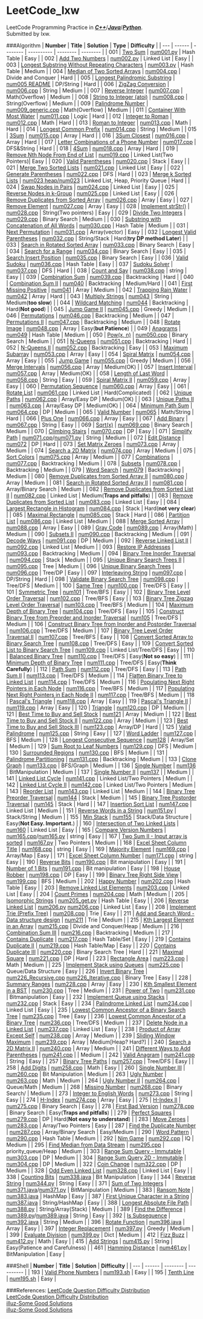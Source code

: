 LeetCode_lxw
============

LeetCode Programming Practice in _**[C++](http://www.cplusplus.com/)**_/_**[Java](http://docs.oracle.com/javase/8/docs/api/)**_/_**[Python](https://docs.python.org/2.7/library/index.html)**_.<br>
Submitted by lxw.</br>

###Algorithm
| **Number** | **Title** | **Solution** | **Type** | **Difficulty** |
| --- | ------ | -------- | ---------- | -------- | -------- |
| 001 | [Two Sum](https://leetcode.com/problems/two-sum/) | [num001.py](https://github.com/lxw0109/LeetCode_lxw/blob/master/LeetCode_Python/num001/num001.py) | Hash Table | Easy |
| 002 | [Add Two Numbers](https://leetcode.com/problems/add-two-numbers/) | [num002.py](https://github.com/lxw0109/LeetCode_lxw/blob/master/LeetCode_Python%2Fnum002%2Fnum002.py) | Linked List | Easy |
| 003 | [Longest Substring Without Repeating Characters](https://leetcode.com/problems/longest-substring-without-repeating-characters/) | [num003.py](https://github.com/lxw0109/LeetCode_lxw/blob/master/LeetCode_Python%2Fnum003%2Fnum003.py) | Hash Table | Medium |
| 004 | [Median of Two Sorted Arrays](https://leetcode.com/problems/median-of-two-sorted-arrays/) | [num004.cpp](https://github.com/lxw0109/LeetCode_lxw/blob/master/LeetCode_CPP/num004/num004.cpp) | Divide and Conquer | Hard |
| 005 | [Longest Palindromic Substring](https://leetcode.com/problems/longest-palindromic-substring/) | [num005 README](https://github.com/lxw0109/LeetCode_lxw/blob/master/LeetCode_CPP%2Fnum005%2FREADEME.md) | DP/String | Hard |
| 006 | [ZigZag Conversion](https://leetcode.com/problems/zigzag-conversion/) | [num006.cpp](https://github.com/lxw0109/LeetCode_lxw/blob/master/LeetCode_CPP/num006/num006.cpp) | String | Medium |
| 007 | [Reverse Integer](https://leetcode.com/problems/reverse-integer/) | [num007.cpp](https://github.com/lxw0109/LeetCode_lxw/blob/master/LeetCode_CPP%2Fnum007%2Fnum007.cpp) | Math(Overflow) | Medium |
| 008 | [String to Integer (atoi)](https://leetcode.com/problems/string-to-integer-atoi/) | [num008.cpp](https://github.com/lxw0109/LeetCode_lxw/blob/master/LeetCode_CPP%2Fnum008%2Fnum008.cpp) | String(Overflow) | Medium |
| 009 | [Palindrome Number](https://leetcode.com/problems/palindrome-number/) | [num009_generic.cpp](https://github.com/lxw0109/LeetCode_lxw/blob/master/LeetCode_CPP%2Fnum009%2Fnum009_generic.cpp) | Math(Overflow) | Medium |
| 011 | [Container With Most Water](https://leetcode.com/problems/container-with-most-water/) | [num011.cpp](https://github.com/lxw0109/LeetCode_lxw/blob/master/LeetCode_CPP%2Fnum011%2Fnum011.cpp) | Logic | Hard |
| 012 | [Integer to Roman](https://leetcode.com/problems/integer-to-roman/) | [num012.cpp](https://github.com/lxw0109/LeetCode_lxw/blob/master/LeetCode_CPP/num012/num012.cpp) | Math | Hard |
| 013 | [Roman to Integer](https://leetcode.com/problems/roman-to-integer/) | [num013.cpp](https://github.com/lxw0109/LeetCode_lxw/blob/master/LeetCode_CPP/num013/num013.cpp) | Math | Hard |
| 014 | [Longest Common Prefix](https://leetcode.com/problems/longest-common-prefix/) | [num014.cpp](https://github.com/lxw0109/LeetCode_lxw/blob/master/LeetCode_CPP/num014/num014.cpp) | String | Medium |
| 015 | [3Sum](https://leetcode.com/problems/3sum/) | [num015.cpp](https://github.com/lxw0109/LeetCode_lxw/blob/master/LeetCode_CPP/num015/num015.cpp) | Array | Hard |
| 016 | [3Sum Closest](https://leetcode.com/problems/3sum-closest/) | [num016.cpp](https://github.com/lxw0109/LeetCode_lxw/blob/master/LeetCode_CPP/num016/num016.cpp) | Array | Hard |
| 017 | [Letter Combinations of a Phone Number](https://leetcode.com/problems/letter-combinations-of-a-phone-number/) | [num017.cpp](https://github.com/lxw0109/LeetCode_lxw/blob/master/LeetCode_CPP/num017/num017.cpp) | DFS&String | Hard |
| 018 | [4Sum](https://leetcode.com/problems/4sum/) | [num018.cpp](https://github.com/lxw0109/LeetCode_lxw/blob/master/LeetCode_CPP/num018/num018.cpp) | Array | Hard |
| 019 | [Remove Nth Node From End of List](https://leetcode.com/problems/remove-nth-node-from-end-of-list/) | [num019.cpp](https://github.com/lxw0109/LeetCode_lxw/blob/master/LeetCode_CPP/num019/num019.cpp) | Linked List(Two Pointers)| Easy |
| 020 | [Valid Parentheses](https://leetcode.com/problems/valid-parentheses/) | [num020.cpp](https://github.com/lxw0109/LeetCode_lxw/blob/master/LeetCode_CPP/num020/num020.cpp) | Stack | Easy |
| 021 | [Merge Two Sorted Lists](https://leetcode.com/problems/merge-two-sorted-lists/) | [num021.cpp](https://github.com/lxw0109/LeetCode_lxw/blob/master/LeetCode_CPP/num021/num021.cpp) | Linked List | Easy |
| 022 | [Generate Parentheses](https://leetcode.com/problems/generate-parentheses/) | [num022.cpp](https://github.com/lxw0109/LeetCode_lxw/blob/master/LeetCode_CPP/num022/num022.cpp) | DFS | Hard |
| 023 | [Merge k Sorted Lists](https://leetcode.com/problems/merge-k-sorted-lists/) | [num023 heap/num023](https://github.com/lxw0109/LeetCode_lxw/blob/master/LeetCode_CPP/num023/) | Linked List, Heap, Priority Queue | Hard |
| 024 | [Swap Nodes in Pairs](https://leetcode.com/problems/swap-nodes-in-pairs/) | [num024.cpp](https://github.com/lxw0109/LeetCode_lxw/blob/master/LeetCode_CPP/num024/num024.cpp) | Linked List | Easy |
| 025 | [Reverse Nodes in k-Group](https://leetcode.com/problems/reverse-nodes-in-k-group/) | [num025.cpp](https://github.com/lxw0109/LeetCode_lxw/blob/master/LeetCode_CPP/num025/num025.cpp) | Linked List | Easy |
| 026 | [Remove Duplicates from Sorted Array](https://leetcode.com/problems/remove-duplicates-from-sorted-array/) | [num026.cpp](https://github.com/lxw0109/LeetCode_lxw/blob/master/LeetCode_CPP/num026/num026.cpp) | Array | Easy |
| 027 | [Remove Element](https://leetcode.com/problems/remove-element/) | [num027.cpp](https://github.com/lxw0109/LeetCode_lxw/blob/master/LeetCode_CPP/num027/num027.cpp) | Array | Easy |
| 028 | [Implement strStr()](https://leetcode.com/problems/implement-strstr/) | [num028.cpp](https://github.com/lxw0109/LeetCode_lxw/blob/master/LeetCode_CPP/num028/num028.cpp) | String(Two pointers) | Easy |
| 029 | [Divide Two Integers](https://leetcode.com/problems/divide-two-integers/) | [num029.cpp](https://github.com/lxw0109/LeetCode_lxw/blob/master/LeetCode_CPP/num029/num029.cpp) | Binary Search | Medium |
| 030 | [Substring with Concatenation of All Words](https://leetcode.com/problems/substring-with-concatenation-of-all-words/) | [num030.cpp](https://github.com/lxw0109/LeetCode_lxw/blob/master/LeetCode_CPP/num030) | Hash Table | Medium |
| 031 | [Next Permutation](https://leetcode.com/problems/next-permutation/) | [num031.cpp](https://github.com/lxw0109/LeetCode_lxw/blob/master/LeetCode_CPP/num031/num031.cpp) | Array(vector) | Easy |
| 032 | [Longest Valid Parentheses](https://leetcode.com/problems/longest-valid-parentheses/) | [num032.cpp](https://github.com/lxw0109/LeetCode_lxw/blob/master/LeetCode_CPP/num032/num032.cpp) | String/Stack | Hard(**try DP method Later**) |
| 033 | [Search in Rotated Sorted Array](https://leetcode.com/problems/search-in-rotated-sorted-array/) | [num033.cpp](https://github.com/lxw0109/LeetCode_lxw/blob/master/LeetCode_CPP/num033/num033.cpp) | Binary Search | Easy |
| 034 | [Search for a Range](https://leetcode.com/problems/search-for-a-range/) | [num034.cpp](https://github.com/lxw0109/LeetCode_lxw/blob/master/LeetCode_CPP/num034/num034.cpp) | Binary Search | Easy |
| 035 | [Search Insert Position](https://leetcode.com/problems/search-insert-position/) | [num035.cpp](https://github.com/lxw0109/LeetCode_lxw/blob/master/LeetCode_CPP/num035/num035.cpp) | Binary Search | Easy |
| 036 | [Valid Sudoku](https://leetcode.com/problems/valid-sudoku/) | [num036.cpp](https://github.com/lxw0109/LeetCode_lxw/blob/master/LeetCode_CPP/num036/) | Hash Table | Easy |
| 037 | [Sudoku Solver](https://leetcode.com/problems/sudoku-solver/) | [num037.cpp](https://github.com/lxw0109/LeetCode_lxw/blob/master/LeetCode_CPP/num037/num037.cpp) | DFS | Hard |
| 038 | [Count and Say](https://leetcode.com/problems/count-and-say/) | [num038.cpp](https://github.com/lxw0109/LeetCode_lxw/blob/master/LeetCode_CPP/num038/num038.cpp) | string | Easy |
| 039 | [Combination Sum](https://leetcode.com/problems/combination-sum/) | [num039.cpp](https://github.com/lxw0109/LeetCode_lxw/blob/master/LeetCode_CPP/num039/num039.cpp) | Backtracking | Hard |
| 040 | [Combination Sum II](https://leetcode.com/problems/combination-sum-ii/) | [num040](https://github.com/lxw0109/LeetCode_lxw/blob/master/LeetCode_CPP/num040) | Backtracking | Medium/Hard |
| 041 | [First Missing Positive](https://leetcode.com/problems/first-missing-positive/) | [num041](https://github.com/lxw0109/LeetCode_lxw/blob/master/LeetCode_CPP/num041) | Array | Medium |
| 042 | [Trapping Rain Water](https://leetcode.com/problems/trapping-rain-water/) | [num042](https://github.com/lxw0109/LeetCode_lxw/blob/master/LeetCode_CPP/num042/) | Array | Hard |
| 043 | [Multiply Strings](https://leetcode.com/problems/multiply-strings/) | [num043](https://github.com/lxw0109/LeetCode_lxw/blob/master/LeetCode_CPP/num043) | String | Medium(**too slow**) |
| 044 | [Wildcard Matching](https://leetcode.com/problems/wildcard-matching/) | [num044](https://github.com/lxw0109/LeetCode_lxw/blob/master/LeetCode_CPP/num044) | Backtracking | Hard(**Not good**) |
| 045 | [Jump Game II](https://leetcode.com/problems/jump-game-ii/) | [num045.cpp](https://github.com/lxw0109/LeetCode_lxw/blob/master/LeetCode_CPP/num045/num045.cpp) | Greedy | Medium |
| 046 | [Permutations](https://leetcode.com/problems/permutations/) | [num046.cpp](https://github.com/lxw0109/LeetCode_lxw/blob/master/LeetCode_CPP/num046/num046.cpp) | Backtracking | Medium |
| 047 | [Permutations II](https://leetcode.com/problems/permutations-ii/) | [num047.cpp](https://github.com/lxw0109/LeetCode_lxw/blob/master/LeetCode_CPP/num047/num047.cpp) | Backtracking | Medium |
| 048 | [Rotate Image](https://leetcode.com/problems/rotate-image/) | [num048.cpp](https://github.com/lxw0109/LeetCode_lxw/blob/master/LeetCode_CPP/num048/num048.cpp) | Array | Easy(**but Patience**) |
| 049 | [Anagrams](https://leetcode.com/problems/anagrams/) | [num049](https://github.com/lxw0109/LeetCode_lxw/blob/master/LeetCode_CPP/num049) | Hash Table | Medium |
| 050 | [Pow(x, n)](https://leetcode.com/problems/powx-n/) | [num050.cpp](https://github.com/lxw0109/LeetCode_lxw/blob/master/LeetCode_CPP/num050/num050.cpp) | Binary Search | Medium |
| 051 | [N-Queens](https://leetcode.com/problems/n-queens/) | [num051.cpp](https://github.com/lxw0109/LeetCode_lxw/blob/master/LeetCode_CPP/num051/num051.cpp) | Backtracking | Hard |
| 052 | [N-Queens II](https://leetcode.com/problems/n-queens-ii/) | [num052.cpp](https://github.com/lxw0109/LeetCode_lxw/blob/master/LeetCode_CPP/num052/num052.cpp) | Backtracking | Easy |
| 053 | [Maximum Subarray](https://leetcode.com/problems/maximum-subarray/) | [num053.cpp](https://github.com/lxw0109/LeetCode_lxw/blob/master/LeetCode_CPP/num053/num053.cpp) | Array | Easy |
| 054 | [Spiral Matrix](https://leetcode.com/problems/spiral-matrix/) | [num054.cpp](https://github.com/lxw0109/LeetCode_lxw/blob/master/LeetCode_CPP/num054/num054.cpp) | Array | Easy |
| 055 | [Jump Game](https://leetcode.com/problems/jump-game/) | [num055.cpp](https://github.com/lxw0109/LeetCode_lxw/blob/master/LeetCode_CPP/num055/num055.cpp) | Greedy | Medium |
| 056 | [Merge Intervals](https://leetcode.com/problems/merge-intervals/) | [num056.cpp](https://github.com/lxw0109/LeetCode_lxw/blob/master/LeetCode_CPP/num056/num056.cpp) | Array | Medium(OK) |
| 057 | [Insert Interval](https://leetcode.com/problems/insert-interval/) | [num057.cpp](https://github.com/lxw0109/LeetCode_lxw/blob/master/LeetCode_CPP/num057/num057.cpp) | Array | Medium(OK) |
| 058 | [Length of Last Word](https://leetcode.com/problems/length-of-last-word/) | [num058.cpp](https://github.com/lxw0109/LeetCode_lxw/blob/master/LeetCode_CPP/num058/num058.cpp) | String | Easy |
| 059 | [Spiral Matrix II](https://leetcode.com/problems/spiral-matrix-ii/) | [num059.cpp](https://github.com/lxw0109/LeetCode_lxw/blob/master/LeetCode_CPP/num059/num059.cpp) | Array | Easy |
| 060 | [Permutation Sequence](https://leetcode.com/problems/permutation-sequence/) | [num060.cpp](https://github.com/lxw0109/LeetCode_lxw/blob/master/LeetCode_CPP/num060/num060.cpp) | Array | Easy |
| 061 | [Rotate List](https://leetcode.com/problems/rotate-list/) | [num061.cpp](https://github.com/lxw0109/LeetCode_lxw/blob/master/LeetCode_CPP/num061/num061.cpp) | Linked List | Hard(Complicated) |
| 062 | [Unique Paths](https://leetcode.com/problems/unique-paths/) | [num062.cpp](https://github.com/lxw0109/LeetCode_lxw/blob/master/LeetCode_CPP/num062/num062.cpp) | Array/Easy DP | Medium(OK) |
| 063 | [Unique Paths II](https://leetcode.com/problems/unique-paths-ii/) | [num063.cpp](https://github.com/lxw0109/LeetCode_lxw/blob/master/LeetCode_CPP/num063/num063.cpp) | Array/Easy DP | Medium(OK) |
| 064 | [Minimum Path Sum](https://leetcode.com/problems/minimum-path-sum/) | [num064.cpp](https://github.com/lxw0109/LeetCode_lxw/blob/master/LeetCode_CPP/num064/num064.cpp) | DP | Medium |
| 065 | [Valid Number](https://leetcode.com/problems/valid-number/) | [num065](https://github.com/lxw0109/LeetCode_lxw/blob/master/LeetCode_CPP/num065) | Math/String | Hard |
| 066 | [Plus One](https://leetcode.com/problems/plus-one/) | [num066.cpp](https://github.com/lxw0109/LeetCode_lxw/blob/master/LeetCode_CPP/num066/num066.cpp) | Array | Easy |
| 067 | [Add Binary](https://leetcode.com/problems/add-binary/) | [num067.cpp](https://github.com/lxw0109/LeetCode_lxw/blob/master/LeetCode_CPP/num067/num067.cpp) | String | Easy |
| 069 | [Sqrt(x)](https://leetcode.com/problems/sqrtx/) | [num069.cpp](https://github.com/lxw0109/LeetCode_lxw/blob/master/LeetCode_CPP/num069/num069.cpp) | Binary Search | Medium |
| 070 | [Climbing Stairs](https://leetcode.com/problems/climbing-stairs/) | [num070.cpp](https://github.com/lxw0109/LeetCode_lxw/blob/master/LeetCode_CPP/num070/num070.cpp) | DP | Easy |
| 071 | [Simplify Path](https://leetcode.com/problems/simplify-path/) | [num071.cpp](https://github.com/lxw0109/LeetCode_lxw/blob/master/LeetCode_CPP/num071/num071.cpp)/[num071.py](https://github.com/lxw0109/LeetCode_lxw/blob/master/LeetCode_Python/num071/num071.py) | String | Medium |
| 072 | [Edit Distance](https://leetcode.com/problems/edit-distance/) | [num072](https://github.com/lxw0109/LeetCode_lxw/blob/master/LeetCode_CPP/num072) | DP | Hard |
| 073 | [Set Matrix Zeroes](https://leetcode.com/problems/set-matrix-zeroes/) | [num073.cpp](https://github.com/lxw0109/LeetCode_lxw/blob/master/LeetCode_CPP/num073/num073.cpp) | Array | Medium |
| 074 | [Search a 2D Matrix](https://leetcode.com/problems/search-a-2d-matrix/) | [num074.cpp](https://github.com/lxw0109/LeetCode_lxw/blob/master/LeetCode_CPP/num074/num074.cpp) | Array | Medium |
| 075 | [Sort Colors](https://leetcode.com/problems/sort-colors/) | [num075.cpp](https://github.com/lxw0109/LeetCode_lxw/blob/master/LeetCode_CPP/num075/num075.cpp) | Array | Medium |
| 077 | [Combinations](https://leetcode.com/problems/combinations/) | [num077.cpp](https://github.com/lxw0109/LeetCode_lxw/blob/master/LeetCode_CPP/num077/num077.cpp) | Backtracking | Medium |
| 078 | [Subsets](https://leetcode.com/problems/subsets/) | [num078.cpp](https://github.com/lxw0109/LeetCode_lxw/blob/master/LeetCode_CPP/num078/num078.cpp) | Backtracking | Medium |
| 079 | [Word Search](https://leetcode.com/problems/word-search/) | [num079](https://github.com/lxw0109/LeetCode_lxw/blob/master/LeetCode_CPP/num079) | Backtracking | Medium |
| 080 | [Remove Duplicates from Sorted Array II](https://leetcode.com/problems/remove-duplicates-from-sorted-array-ii/) | [num080.cpp](https://github.com/lxw0109/LeetCode_lxw/blob/master/LeetCode_CPP/num080/num080.cpp) | Array | Medium |
| 081 | [Search in Rotated Sorted Array II](https://leetcode.com/problems/search-in-rotated-sorted-array-ii/) | [num081.cpp](https://github.com/lxw0109/LeetCode_lxw/blob/master/LeetCode_CPP/num081/num081.cpp) | Array/Binary Search | Medium |
| 082 | [Remove Duplicates from Sorted List II](https://leetcode.com/problems/remove-duplicates-from-sorted-list-ii/) | [num082.cpp](https://github.com/lxw0109/LeetCode_lxw/blob/master/LeetCode_CPP/num082/num082.cpp) | Linked List | Medium(**Traps and pitfalls**) |
| 083 | [Remove Duplicates from Sorted List](https://leetcode.com/problems/remove-duplicates-from-sorted-list/) | [num083.cpp](https://github.com/lxw0109/LeetCode_lxw/blob/master/LeetCode_CPP/num083/num083.cpp) | Linked List | Easy |
| 084 | [Largest Rectangle in Histogram](https://leetcode.com/problems/largest-rectangle-in-histogram/) | [num084.cpp](https://github.com/lxw0109/LeetCode_lxw/blob/master/LeetCode_CPP/num084/num084.cpp) | Stack | Hard(**not very clear**) |
| 085 | [Maximal Rectangle](https://leetcode.com/problems/maximal-rectangle/) | [num085.cpp](https://github.com/lxw0109/LeetCode_lxw/blob/master/LeetCode_CPP/num085/num085.cpp) | Stack | Hard |
| 086 | [Partition List](https://leetcode.com/problems/partition-list/) | [num086.cpp](https://github.com/lxw0109/LeetCode_lxw/blob/master/LeetCode_CPP/num086/num086.cpp) | Linked List | Medium |
| 088 | [Merge Sorted Array](https://leetcode.com/problems/merge-sorted-array/) | [num088.cpp](https://github.com/lxw0109/LeetCode_lxw/blob/master/LeetCode_CPP/num088/num088.cpp) | Array | Easy |
| 089 | [Gray Code](https://leetcode.com/problems/gray-code/) | [num089.cpp](https://github.com/lxw0109/LeetCode_lxw/blob/master/LeetCode_CPP/num089/num089.cpp) | Array(Math) | Medium |
| 090 | [Subsets II](https://leetcode.com/problems/subsets-ii/) | [num090.cpp](https://github.com/lxw0109/LeetCode_lxw/blob/master/LeetCode_CPP/num090/num090.cpp) | Backtracking | Medium |
| 091 | [Decode Ways](https://leetcode.com/problems/decode-ways/) | [num091.cpp](https://github.com/lxw0109/LeetCode_lxw/blob/master/LeetCode_CPP/num091/num091.cpp) | DP | Medium |
| 092 | [Reverse Linked List II](https://leetcode.com/problems/reverse-linked-list-ii/) | [num092.cpp](https://github.com/lxw0109/LeetCode_lxw/blob/master/LeetCode_CPP/num092/num092.cpp) | Linked List | Medium |
| 093 | [Restore IP Addresses](https://leetcode.com/problems/restore-ip-addresses/) | [num093.cpp](https://github.com/lxw0109/LeetCode_lxw/blob/master/LeetCode_CPP/num093/num093.cpp) | Backtracking | Medium |
| 094 | [Binary Tree Inorder Traversal](https://leetcode.com/problems/binary-tree-inorder-traversal/) | [num094.cpp](https://github.com/lxw0109/LeetCode_lxw/blob/master/LeetCode_CPP/num094/num094.cpp) | Stack | Medium |
| 095 | [Unique Binary Search Trees II](https://leetcode.com/problems/unique-binary-search-trees-ii/) | [num095.cpp](https://github.com/lxw0109/LeetCode_lxw/blob/master/LeetCode_CPP/num095/num095.cpp) | Tree | Medium |
| 096 | [Unique Binary Search Trees](https://leetcode.com/problems/unique-binary-search-trees/) | [num096.cpp](https://github.com/lxw0109/LeetCode_lxw/blob/master/LeetCode_CPP/num096/num096.cpp) | Tree/DP | Easy |
| 097 | [Interleaving String](https://leetcode.com/problems/interleaving-string/) | [num097.cpp](https://github.com/lxw0109/LeetCode_lxw/blob/master/LeetCode_CPP/num097/num097.cpp) | DP/String | Hard |
| 098 | [Validate Binary Search Tree](https://leetcode.com/problems/validate-binary-search-tree/) | [num098.cpp](https://github.com/lxw0109/LeetCode_lxw/blob/master/LeetCode_CPP/num098/num098.cpp) | Tree/DFS | Medium |
| 100 | [Same Tree](https://leetcode.com/problems/same-tree/) | [num100.cpp](https://github.com/lxw0109/LeetCode_lxw/blob/master/LeetCode_CPP/num100/num100.cpp) | Tree/DFS | Easy |
| 101 | [Symmetric Tree](https://leetcode.com/problems/symmetric-tree/) | [num101](https://github.com/lxw0109/LeetCode_lxw/blob/master/LeetCode_CPP/num101) | Tree/BFS | Easy |
| 102 | [Binary Tree Level Order Traversal](https://leetcode.com/problems/binary-tree-level-order-traversal/) | [num102.cpp](https://github.com/lxw0109/LeetCode_lxw/blob/master/LeetCode_CPP/num102/num102.cpp) | Tree/BFS | Easy |
| 103 | [Binary Tree Zigzag Level Order Traversal](https://leetcode.com/problems/binary-tree-zigzag-level-order-traversal/) | [num103.cpp](https://github.com/lxw0109/LeetCode_lxw/blob/master/LeetCode_CPP/num103/num103.cpp) | Tree/BFS | Medium |
| 104 | [Maximum Depth of Binary Tree](https://leetcode.com/problems/maximum-depth-of-binary-tree/) | [num104.cpp](https://github.com/lxw0109/LeetCode_lxw/blob/master/LeetCode_CPP/num104/num104.cpp) | Tree/DFS | Easy |
| 105 | [Construct Binary Tree from Preorder and Inorder Traversal](https://leetcode.com/problems/construct-binary-tree-from-preorder-and-inorder-traversal/) | [num105](https://github.com/lxw0109/LeetCode_lxw/blob/master/LeetCode_CPP/num105) | Tree/DFS | Medium |
| 106 | [Construct Binary Tree from Inorder and Postorder Traversal](https://leetcode.com/problems/construct-binary-tree-from-inorder-and-postorder-traversal/) | [num106.cpp](https://github.com/lxw0109/LeetCode_lxw/blob/master/LeetCode_CPP/num106/num106.cpp) | Tree/DFS | Medium |
| 107 | [Binary Tree Level Order Traversal II](https://leetcode.com/problems/binary-tree-level-order-traversal-ii/) | [num107.cpp](https://github.com/lxw0109/LeetCode_lxw/blob/master/LeetCode_CPP/num107/num107.cpp) | Tree/BFS | Easy |
| 108 | [Convert Sorted Array to Binary Search Tree](https://leetcode.com/problems/convert-sorted-array-to-binary-search-tree/) | [num108.cpp](https://github.com/lxw0109/LeetCode_lxw/blob/master/LeetCode_CPP/num108/num108.cpp) | Tree/DFS | Easy |
| 109 | [Convert Sorted List to Binary Search Tree](https://leetcode.com/problems/convert-sorted-list-to-binary-search-tree/) | [num109.cpp](https://github.com/lxw0109/LeetCode_lxw/blob/master/LeetCode_CPP/num109/num109.cpp) | Linked List/Tree/DFS | Easy |
| 110 | [Balanced Binary Tree](https://leetcode.com/problems/balanced-binary-tree/) | [num110.cpp](https://github.com/lxw0109/LeetCode_lxw/blob/master/LeetCode_CPP/num110/num110.cpp) | Tree/DFS | Easy(**Not so easy**) |
| 111 | [Minimum Depth of Binary Tree](https://leetcode.com/problems/minimum-depth-of-binary-tree/) | [num111.cpp](https://github.com/lxw0109/LeetCode_lxw/blob/master/LeetCode_CPP/num111/num111.cpp) | Tree/DFS | Easy(**Think Carefully**) |
| 112 | [Path Sum](https://leetcode.com/problems/path-sum/) | [num112.cpp](https://github.com/lxw0109/LeetCode_lxw/blob/master/LeetCode_CPP/num112/num112.cpp) | Tree/DFS | Easy |
| 113 | [Path Sum II](https://leetcode.com/problems/path-sum-ii/) | [num113.cpp](https://github.com/lxw0109/LeetCode_lxw/blob/master/LeetCode_CPP/num113/num113.cpp) | Tree/DFS | Medium |
| 114 | [Flatten Binary Tree to Linked List](https://leetcode.com/problems/flatten-binary-tree-to-linked-list/) | [num114.cpp](https://github.com/lxw0109/LeetCode_lxw/blob/master/LeetCode_CPP/num114/num114.cpp) | Tree/DFS | Medium |
| 116 | [Populating Next Right Pointers in Each Node](https://leetcode.com/problems/populating-next-right-pointers-in-each-node/) | [num116.cpp](https://github.com/lxw0109/LeetCode_lxw/blob/master/LeetCode_CPP/num116/num116.cpp) | Tree/BFS | Medium |
| 117 | [Populating Next Right Pointers in Each Node II](https://leetcode.com/problems/populating-next-right-pointers-in-each-node-ii/) | [num117.cpp](https://github.com/lxw0109/LeetCode_lxw/blob/master/LeetCode_CPP/num117/num117.cpp) | Tree/BFS | Medium |
| 118 | [Pascal's Triangle](https://leetcode.com/problems/pascals-triangle/) | [num118.cpp](https://github.com/lxw0109/LeetCode_lxw/blob/master/LeetCode_CPP/num118/num118.cpp) | Array | Easy |
| 119 | [Pascal's Triangle II](https://leetcode.com/problems/pascals-triangle-ii/) | [num119.cpp](https://github.com/lxw0109/LeetCode_lxw/blob/master/LeetCode_CPP/num119/num119.cpp) | Array | Easy |
| 120 | [Triangle](https://leetcode.com/problems/triangle/) | [num120.cpp](https://github.com/lxw0109/LeetCode_lxw/blob/master/LeetCode_CPP/num120/num120.cpp) | DP | Medium |
| 121 | [Best Time to Buy and Sell Stock](https://leetcode.com/problems/best-time-to-buy-and-sell-stock/) | [num121](https://github.com/lxw0109/LeetCode_lxw/blob/master/LeetCode_CPP/num121/) | Array | Medium |
| 122 | [Best Time to Buy and Sell Stock II](https://leetcode.com/problems/best-time-to-buy-and-sell-stock-ii/) | [num122.cpp](https://github.com/lxw0109/LeetCode_lxw/blob/master/LeetCode_CPP/num122/num122.cpp) | Array | Medium |
| 123 | [Best Time to Buy and Sell Stock III](https://leetcode.com/problems/best-time-to-buy-and-sell-stock-iii/) | [num123.cpp](https://github.com/lxw0109/LeetCode_lxw/blob/master/LeetCode_CPP/num123/num123.cpp) | Array/DP | Hard |
| 125 | [Valid Palindrome](https://leetcode.com/problems/valid-palindrome/) | [num125.cpp](https://github.com/lxw0109/LeetCode_lxw/blob/master/LeetCode_CPP/num125/num125.cpp) | String | Easy |
| 127 | [Word Ladder](https://leetcode.com/problems/word-ladder/) | [num127.cpp](https://github.com/lxw0109/LeetCode_lxw/blob/master/LeetCode_CPP/num127/num127.cpp) | BFS | Medium |
| 128 | [Longest Consecutive Sequence](https://leetcode.com/problems/longest-consecutive-sequence/) | [num128](https://github.com/lxw0109/LeetCode_lxw/blob/master/LeetCode_CPP/num128) | Array/Set | Medium |
| 129 | [Sum Root to Leaf Numbers](https://leetcode.com/problems/sum-root-to-leaf-numbers/) | [num129.cpp](https://github.com/lxw0109/LeetCode_lxw/blob/master/LeetCode_CPP/num129/num129.cpp) | DFS | Medium |
| 130 | [Surrounded Regions](https://leetcode.com/problems/surrounded-regions/) | [num130.cpp](https://github.com/lxw0109/LeetCode_lxw/blob/master/LeetCode_CPP/num130/num130.cpp) | BFS | Medium |
| 131 | [Palindrome Partitioning](https://leetcode.com/problems/palindrome-partitioning/) | [num131.cpp](https://github.com/lxw0109/LeetCode_lxw/blob/master/LeetCode_CPP/num131/num131.cpp) | Backtracking | Medium |
| 133 | [Clone Graph](https://leetcode.com/problems/clone-graph/) | [num133.cpp](https://github.com/lxw0109/LeetCode_lxw/blob/master/LeetCode_CPP/num133/num133.cpp) | BFS/Graph | Medium |
| 136 | [Single Number](https://leetcode.com/problems/single-number/) | [num136](https://github.com/lxw0109/LeetCode_lxw/blob/master/LeetCode_CPP/num136/) | BitManipulation | Medium |
| 137 | [Single Number II](https://leetcode.com/problems/single-number-ii/) | [num137](https://github.com/lxw0109/LeetCode_lxw/blob/master/LeetCode_CPP/num137/) |  | Medium |
| 141 | [Linked List Cycle](https://leetcode.com/problems/linked-list-cycle/) | [num141.cpp](https://github.com/lxw0109/LeetCode_lxw/blob/master/LeetCode_CPP/num141/num141.cpp) | Linked List/Two Pointers | Medium |
| 142 | [Linked List Cycle II](https://leetcode.com/problems/linked-list-cycle-ii/) | [num142.cpp](https://github.com/lxw0109/LeetCode_lxw/blob/master/LeetCode_CPP/num142/num142.cpp) | Linked List/Two Pointers | Medium |
| 143 | [Reorder List](https://leetcode.com/problems/reorder-list/) | [num143.cpp](https://github.com/lxw0109/LeetCode_lxw/blob/master/LeetCode_CPP/num143/num143.cpp) | Linked List | Medium |
| 144 | [Binary Tree Preorder Traversal](https://leetcode.com/problems/binary-tree-preorder-traversal/) | [num144](https://github.com/lxw0109/LeetCode_lxw/blob/master/LeetCode_CPP/num144/num144.cpp) | Stack | Medium |
| 145 | [Binary Tree Postorder Traversal](https://leetcode.com/problems/binary-tree-postorder-traversal/) | [num145](https://github.com/lxw0109/LeetCode_lxw/blob/master/LeetCode_CPP/num145/num145.cpp) | Stack | Hard |
| 147 | [Insertion Sort List](https://leetcode.com/problems/insertion-sort-list/) | [num147.cpp](https://github.com/lxw0109/LeetCode_lxw/blob/master/LeetCode_CPP/num147/num147.cpp) | Linked List | Medium |
| 151 | [Reverse Words in a String](https://leetcode.com/problems/reverse-words-in-a-string/) | [num151.py](https://github.com/lxw0109/LeetCode_lxw/blob/master/LeetCode_Python/num151/num151.py) | Stack/String | Medium |
| 155 | [Min Stack](https://leetcode.com/problems/min-stack/) | [num155](https://github.com/lxw0109/LeetCode_lxw/blob/master/LeetCode_CPP/num155/) | Stack/Data Structure | Easy(**Not Easy. Important.**) |
| 160 | [Intersection of Two Linked Lists](https://leetcode.com/problems/intersection-of-two-linked-lists/) | [num160](https://github.com/lxw0109/LeetCode_lxw/blob/master/LeetCode_CPP/num160/num160.cpp) | Linked List | Easy |
| 165 | [Compare Version Numbers](https://leetcode.com/problems/compare-version-numbers/) | [num165.cpp](https://github.com/lxw0109/LeetCode_lxw/blob/master/LeetCode_CPP/num165/num165.cpp)/[num165.py](https://github.com/lxw0109/LeetCode_lxw/blob/master/LeetCode_Python/num165/num165.py) | string | Easy |
| 167 | [Two Sum II - Input array is sorted](https://leetcode.com/problems/two-sum-ii-input-array-is-sorted/) | [num167.py](https://github.com/lxw0109/LeetCode_lxw/blob/master/LeetCode_Python/num167/num167.py) | Two Pointers | Medium |
| 168 | [Excel Sheet Column Title](https://leetcode.com/problems/excel-sheet-column-title/) | [num168.cpp](https://github.com/lxw0109/LeetCode_lxw/blob/master/LeetCode_CPP/num168/num168.cpp) | string | Easy |
| 169 | [Majority Element](https://leetcode.com/problems/majority-element/) | [num169.cpp](https://github.com/lxw0109/LeetCode_lxw/blob/master/LeetCode_CPP/num169/num169.cpp) | Array/Map | Easy |
| 171 | [Excel Sheet Column Number](https://leetcode.com/problems/excel-sheet-column-number/) | [num171.cpp](https://github.com/lxw0109/LeetCode_lxw/blob/master/LeetCode_CPP/num171/num171.cpp) | string | Easy |
| 190 | [Reverse Bits](https://leetcode.com/problems/reverse-bits/) | [num190.cpp](https://github.com/lxw0109/LeetCode_lxw/blob/master/LeetCode_CPP/num190/num190.cpp) | Bit manipulation | Easy |
| 191 | [Number of 1 Bits](https://leetcode.com/problems/number-of-1-bits/) | [num191.cpp](https://github.com/lxw0109/LeetCode_lxw/blob/master/LeetCode_CPP/num191/num191.cpp) | Bit manipulation | Easy |
| 198 | [House Robber](https://leetcode.com/problems/house-robber/) | [num198.cpp](https://github.com/lxw0109/LeetCode_lxw/blob/master/LeetCode_CPP/num198/num198.cpp) | DP | Easy |
| 199 | [Binary Tree Right Side View](https://leetcode.com/problems/binary-tree-right-side-view/) | [num199.cpp](https://github.com/lxw0109/LeetCode_lxw/blob/master/LeetCode_CPP/num199/num199.cpp) | BFS | Medium |
| 202 | [Happy Number](https://leetcode.com/problems/happy-number/) | [num202.cpp](https://github.com/lxw0109/LeetCode_lxw/blob/master/LeetCode_CPP/num202/num202.cpp) | Hash Table | Easy |
| 203 | [Remove Linked List Elements](https://leetcode.com/problems/remove-linked-list-elements/) | [num203.cpp](https://github.com/lxw0109/LeetCode_lxw/blob/master/LeetCode_CPP/num203/num203.cpp) | Linked List | Easy |
| 204 | [Count Primes](https://leetcode.com/problems/count-primes/) | [num204.cpp](https://github.com/lxw0109/LeetCode_lxw/blob/master/LeetCode_CPP/num204/num204.cpp) | Math | Medium |
| 205 | [Isomorphic Strings](https://leetcode.com/problems/isomorphic-strings/) | [num205_get.py](https://github.com/lxw0109/LeetCode_lxw/blob/master/LeetCode_Python%2Fnum205%2Fnum205_get.py) | Hash Table | Easy |
| 206 | [Reverse Linked List](https://leetcode.com/problems/reverse-linked-list/) | [num206.py](https://github.com/lxw0109/LeetCode_lxw/blob/master/LeetCode_Python/num206/num206.py) [num206.cpp](https://github.com/lxw0109/LeetCode_lxw/blob/master/LeetCode_CPP/num206/num206.cpp) | Linked List | Easy |
| 208 | [Implement Trie (Prefix Tree)](https://leetcode.com/problems/implement-trie-prefix-tree/) | [num208.cpp](https://github.com/lxw0109/LeetCode_lxw/blob/master/LeetCode_CPP/num208/num208.cpp) | Trie | Easy |
| 211 | [Add and Search Word - Data structure design](https://leetcode.com/problems/add-and-search-word-data-structure-design/) | [num211](https://github.com/lxw0109/LeetCode_lxw/blob/master/LeetCode_CPP/num211/) | Trie | Medium |
| 215 | [Kth Largest Element in an Array](https://leetcode.com/problems/kth-largest-element-in-an-array/) | [num215.cpp](https://github.com/lxw0109/LeetCode_lxw/blob/master/LeetCode_CPP/num215/num215.cpp) | Divide and Conquer/Heap | Medium |
| 216 | [Combination Sum III](https://leetcode.com/problems/combination-sum-iii/) | [num216.cpp](https://github.com/lxw0109/LeetCode_lxw/blob/master/LeetCode_CPP/num216/num216.cpp) | Backtracking | Medium |
| 217 | [Contains Duplicate](https://leetcode.com/problems/contains-duplicate/) | [num217.cpp](https://github.com/lxw0109/LeetCode_lxw/blob/master/LeetCode_CPP/num217/num217.cpp) | Hash Table/Set | Easy |
| 219 | [Contains Duplicate II](https://leetcode.com/problems/contains-duplicate-ii/) | [num219.cpp](https://github.com/lxw0109/LeetCode_lxw/blob/master/LeetCode_CPP/num219/num219.cpp) | Hash Table/Map | Easy |
| 220 | [Contains Duplicate III](https://leetcode.com/problems/contains-duplicate-iii/) | [num220.cpp](https://github.com/lxw0109/LeetCode_lxw/blob/master/LeetCode_CPP/num220/num220.cpp) | Binary Search Tree | Hard |
| 221 | [Maximal Square](https://leetcode.com/problems/maximal-square/) | [num221.cpp](https://github.com/lxw0109/LeetCode_lxw/blob/master/LeetCode_CPP/num221/num221.cpp) | DP | Hard |
| 223 | [Rectangle Area](https://leetcode.com/problems/rectangle-area/) | [num223.cpp](https://github.com/lxw0109/LeetCode_lxw/blob/master/LeetCode_CPP/num223/num223.cpp) | Math | Medium |
| 225 | [Implement Stack using Queues](https://leetcode.com/problems/implement-stack-using-queues/) | [num225.cpp](https://github.com/lxw0109/LeetCode_lxw/blob/master/LeetCode_CPP/num225/num225.cpp) | Queue/Data Structure | Easy |
| 226 | [Invert Binary Tree](https://leetcode.com/problems/invert-binary-tree/) | [num226_Recursive.cpp](https://github.com/lxw0109/LeetCode_lxw/blob/master/LeetCode_CPP/num226/num226_Recursive.cpp) [num226_Iterative.cpp](https://github.com/lxw0109/LeetCode_lxw/blob/master/LeetCode_CPP/num226/num226_Iterative.cpp)  | Binary Tree | Easy |
| 228 | [Summary Ranges](https://leetcode.com/problems/summary-ranges/) | [num228.cpp](https://github.com/lxw0109/LeetCode_lxw/blob/master/LeetCode_CPP/num228/num228.cpp) | Array | Easy |
| 230 | [Kth Smallest Element in a BST](https://leetcode.com/problems/kth-smallest-element-in-a-bst/) | [num230.cpp](https://github.com/lxw0109/LeetCode_lxw/blob/master/LeetCode_CPP/num230/num230.cpp) | Tree | Medium |
| 231 | [Power of Two](https://leetcode.com/problems/power-of-two/) | [num231.cpp](https://github.com/lxw0109/LeetCode_lxw/blob/master/LeetCode_CPP/num231/num231.cpp) | Bitmanipulation | Easy |
| 232 | [Implement Queue using Stacks](https://leetcode.com/problems/implement-queue-using-stacks/) | [num232.cpp](https://github.com/lxw0109/LeetCode_lxw/blob/master/LeetCode_CPP/num232/num232.cpp) | Stack | Easy |
| 234 | [Palindrome Linked List](https://leetcode.com/problems/palindrome-linked-list/) | [num234.cpp](https://github.com/lxw0109/LeetCode_lxw/blob/master/LeetCode_CPP/num234/num234.cpp) | Linked List | Easy |
| 235 | [Lowest Common Ancestor of a Binary Search Tree](https://leetcode.com/problems/lowest-common-ancestor-of-a-binary-search-tree/) | [num235.cpp](https://github.com/lxw0109/LeetCode_lxw/blob/master/LeetCode_CPP/num235/num235.cpp) | Tree | Easy |
| 236 | [Lowest Common Ancestor of a Binary Tree](https://leetcode.com/problems/lowest-common-ancestor-of-a-binary-tree/) | [num236.cpp](https://github.com/lxw0109/LeetCode_lxw/blob/master/LeetCode_CPP/num236/num236.cpp) | Tree/DFS | Medium |
| 237 | [Delete Node in a Linked List](https://leetcode.com/problems/delete-node-in-a-linked-list/) | [num237.cpp](https://github.com/lxw0109/LeetCode_lxw/blob/master/LeetCode_CPP/num237/num237.cpp) | Linked List | Easy |
| 238 | [Product of Array Except Self](https://leetcode.com/problems/product-of-array-except-self/) | [num238.cpp](https://github.com/lxw0109/LeetCode_lxw/blob/master/LeetCode_CPP/num238/num238.cpp) | Array | Medium |
| 239 | [Sliding Window Maximum](https://leetcode.com/problems/sliding-window-maximum/) | [num239.cpp](https://github.com/lxw0109/LeetCode_lxw/blob/master/LeetCode_CPP/num239/num239.cpp) | Array | Medium[Heap? Hard?] |
| 240 | [Search a 2D Matrix II](https://leetcode.com/problems/search-a-2d-matrix-ii/) | [num240.cpp](https://github.com/lxw0109/LeetCode_lxw/blob/master/LeetCode_CPP/num240/num240.cpp) | Array | Medium |
| 241 | [Different Ways to Add Parentheses](https://leetcode.com/problems/different-ways-to-add-parentheses/) | [num241.cpp](https://github.com/lxw0109/LeetCode_lxw/blob/master/LeetCode_CPP/num241/num241.cpp) |  | Medium |
| 242 | [Valid Anagram](https://leetcode.com/problems/valid-anagram/) | [num241.cpp](https://github.com/lxw0109/LeetCode_lxw/blob/master/LeetCode_CPP/num242/num242.cpp) | String | Easy |
| 257 | [Binary Tree Paths](https://leetcode.com/problems/binary-tree-paths/) | [num257.cpp](https://github.com/lxw0109/LeetCode_lxw/blob/master/LeetCode_CPP/num257/num257.cpp) | Tree/DFS | Easy |
| 258 | [Add Digits](https://leetcode.com/problems/add-digits/) | [num258.cpp](https://github.com/lxw0109/LeetCode_lxw/blob/master/LeetCode_CPP/num258/num258.cpp) | Math | Easy |
| 260 | [Single Number III](https://leetcode.com/problems/single-number-iii/) | [num260.cpp](https://github.com/lxw0109/LeetCode_lxw/blob/master/LeetCode_CPP/num260/num260.cpp) | Bit Manipulation | Medium |
| 263 | [Ugly Number](https://leetcode.com/problems/ugly-number/) | [num263.cpp](https://github.com/lxw0109/LeetCode_lxw/blob/master/LeetCode_CPP/num263/num263.cpp) | Math | Medium |
| 264 | [Ugly Number II](https://leetcode.com/problems/ugly-number-ii/) | [num264.cpp](https://github.com/lxw0109/LeetCode_lxw/blob/master/LeetCode_CPP/num264/num264.cpp) | Queue/Math | Medium |
| 268 | [Missing Number](https://leetcode.com/problems/missing-number/) | [num268.cpp](https://github.com/lxw0109/LeetCode_lxw/blob/master/LeetCode_CPP/num268/num268.cpp) | Binary Search/ | Medium |
| 273 | [Integer to English Words](https://leetcode.com/problems/integer-to-english-words/) | [num273.cpp](https://github.com/lxw0109/LeetCode_lxw/blob/master/LeetCode_CPP/num273/num273.cpp) | String | Easy |
| 274 | [H-Index](https://leetcode.com/problems/h-index/) | [num274.cpp](https://github.com/lxw0109/LeetCode_lxw/blob/master/LeetCode_CPP/num274/num274.cpp) | Array | Easy |
| 275 | [H-Index II](https://leetcode.com/problems/h-index-ii/) | [num275.cpp](https://github.com/lxw0109/LeetCode_lxw/blob/master/LeetCode_CPP/num275/num275.cpp) | Binary Search | Easy |
| 278 | [First Bad Version](https://leetcode.com/problems/first-bad-version/) | [num278.cpp](https://github.com/lxw0109/LeetCode_lxw/blob/master/LeetCode_CPP/num278/num278.cpp) | Binary Search | Easy(**Traps and pitfalls**) |
| 279 | [Perfect Squares](https://leetcode.com/problems/perfect-squares/) | [num279.cpp](https://github.com/lxw0109/LeetCode_lxw/blob/master/LeetCode_CPP/num279/num279.cpp) | DP | Hard(**Not easy to understand**) |
| 283 | [Move Zeroes](https://leetcode.com/problems/move-zeroes/) | [num283.cpp](https://github.com/lxw0109/LeetCode_lxw/blob/master/LeetCode_CPP/num283/num283.cpp) | Array/Two Pointers | Easy |
| 287 | [Find the Duplicate Number](https://leetcode.com/problems/find-the-duplicate-number/) | [num287.cpp](https://github.com/lxw0109/LeetCode_lxw/blob/master/LeetCode_CPP/num287/num287.cpp) | Array/Binary Search | Easy/Medium |
| 290 | [Word Pattern](https://leetcode.com/problems/word-pattern/) | [num290.cpp](https://github.com/lxw0109/LeetCode_lxw/blob/master/LeetCode_CPP/num290/num290.cpp) | Hash Table | Medium |
| 292 | [Nim Game](https://leetcode.com/problems/nim-game/) | [num292.cpp](https://github.com/lxw0109/LeetCode_lxw/blob/master/LeetCode_CPP/num292/num292.cpp) | IQ | Medium |
| 295 | [Find Median from Data Stream](https://leetcode.com/problems/find-median-from-data-stream/) | [num295.cpp](https://github.com/lxw0109/LeetCode_lxw/blob/master/LeetCode_CPP/num295/num295.cpp) | priority_queue/Heap | Medium |
| 303 | [Range Sum Query - Immutable](https://leetcode.com/problems/range-sum-query-immutable/) | [num303.cpp](https://github.com/lxw0109/LeetCode_lxw/blob/master/LeetCode_CPP/num303/num303.cpp) | DP | Medium |
| 304 | [Range Sum Query 2D - Immutable](https://leetcode.com/problems/range-sum-query-2d-immutable/) | [num304.cpp](https://github.com/lxw0109/LeetCode_lxw/blob/master/LeetCode_CPP/num304/num304.cpp) | DP | Medium |
| 322 | [Coin Change](https://leetcode.com/problems/coin-change/) | [num322.cpp](https://github.com/lxw0109/LeetCode_lxw/blob/master/LeetCode_CPP/num322/num322.cpp) | DP | Medium |
| 328 | [Odd Even Linked List](https://leetcode.com/problems/odd-even-linked-list/) | [num328.cpp](https://github.com/lxw0109/LeetCode_lxw/blob/master/LeetCode_CPP/num328/num328.cpp) | Linked List | Easy |
| 338 | [Counting Bits](https://leetcode.com/problems/counting-bits/) | [num338.java](https://github.com/lxw0109/LeetCode_lxw/blob/master/LeetCode_Java/num338/num338.java) | Bit Manipulation | Easy |
| 344 | [Reverse String](https://leetcode.com/problems/reverse-string/) | [num344.py](https://github.com/lxw0109/LeetCode_lxw/blob/master/LeetCode_Python/num344/num344.py) | String | Easy |
| 371 | [Sum of Two Integers](https://leetcode.com/problems/sum-of-two-integers/) | [num371.java](https://github.com/lxw0109/LeetCode_lxw/blob/master/LeetCode_Java/num371/num371.java)/[num371.py](https://github.com/lxw0109/LeetCode_lxw/blob/master/LeetCode_Python/num371/num371.py) | BitManipulation | Medium |
| 383 | [Ransom Note](https://leetcode.com/problems/ransom-note/) | [num383.java](https://github.com/lxw0109/LeetCode_lxw/blob/master/LeetCode_Java/num383/num383.java) | HashMap | Easy |
| 387 | [First Unique Character in a String](https://leetcode.com/problems/first-unique-character-in-a-string/) | [num387.java](https://github.com/lxw0109/LeetCode_lxw/blob/master/LeetCode_Java/num387/num387.java) | String/HashMap | Easy |
| 388 | [Longest Absolute File Path](https://leetcode.com/problems/longest-absolute-file-path/) | [num388.py](https://github.com/lxw0109/LeetCode_lxw/blob/master/LeetCode_Python/num388/num388.py) | String/Array(Stack) | Medium |
| 389 | [Find the Difference](https://leetcode.com/problems/find-the-difference/) | [num389.py](https://github.com/lxw0109/LeetCode_lxw/blob/master/LeetCode_Python/num389/num389.py)/[num389.java](https://github.com/lxw0109/LeetCode_lxw/blob/master/LeetCode_Java/num389/num389.java) | String | Easy |
| 392 | [Is Subsequence](https://leetcode.com/problems/is-subsequence/) | [num392.java](https://github.com/lxw0109/LeetCode_lxw/blob/master/LeetCode_Java/num392/num392.java) | String | Medium |
| 396 | [Rotate Function](https://leetcode.com/problems/rotate-function/) | [num396.java](https://github.com/lxw0109/LeetCode_lxw/blob/master/LeetCode_Java/num396/num396.java) | Array | Easy |
| 397 | [Integer Replacement](https://leetcode.com/problems/integer-replacement/) | [num397.py](https://github.com/lxw0109/LeetCode_lxw/blob/master/LeetCode_Python/num397/num397.py) | Greedy | Medium |
| 399 | [Evaluate Division](https://leetcode.com/problems/evaluate-division/) | [num399.py](https://github.com/lxw0109/LeetCode_lxw/blob/master/LeetCode_Python/num399/num399.py) | Dict | Medium |
| 412 | [Fizz Buzz](https://leetcode.com/problems/fizz-buzz/) | [num412.py](https://github.com/lxw0109/LeetCode_lxw/blob/master/LeetCode_Python/num412/num412.py) | Math | Easy |
| 415 | [Add Strings](https://leetcode.com/problems/add-strings/) | [num415.py](https://github.com/lxw0109/LeetCode_lxw/blob/master/LeetCode_Python/num415/num415.py) | String | Easy(Patience and Carefulness) |
| 461 | [Hamming Distance](https://leetcode.com/problems/hamming-distance/) | [num461.py](https://github.com/lxw0109/LeetCode_lxw/blob/master/LeetCode_Python/num461/num461.py) | BitManipulation | Easy |

###Shell
| **Number** | **Title** | **Solution** | **Difficulty** |
| --- | ------ | -------- | ---------- |
| 193 | [Valid Phone Numbers](https://leetcode.com/problems/valid-phone-numbers/) | [num193.sh](https://github.com/lxw0109/LeetCode_lxw/blob/master/ShellLeetCode/num193/num193.sh) | Easy |
| 195 | [Tenth Line](https://leetcode.com/problems/tenth-line/) | [num195.sh](https://github.com/lxw0109/LeetCode_lxw/blob/master/ShellLeetCode/num195/num195.sh) | Easy |

###References:
[LeetCode Question Difficulty Distribution](http://blog.csdn.net/yutianzuijin/article/details/11477603)</br>
[LeetCode Question Difficulty Distribution](http://wwwx.cs.unc.edu/~zhew/Leetcoder/)</br>
[illuz-Some Good Solutions](http://blog.csdn.net/hcbbt/article/category/2904451)</br>
[illuz-Some Good Solutions](https://github.com/illuz/leetcode/tree/master/solutions)</br>
